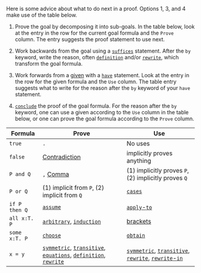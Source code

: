 Here is some advice about what to do next in a proof. Options 1, 3,
and 4 make use of the table below.

1. Prove the goal by decomposing it into sub-goals. In the table
  below, look at the entry in the row for the current goal formula and
  the `Prove` column. The entry suggests the proof statement to use
  next.

2. Work backwards from the goal using a
  [`suffices`](./Reference.md#suffices) statement. After the `by`
  keyword, write the reason, often
  [`definition`](./Reference.md#definition) and/or
  [`rewrite`](./Reference.md#rewrite), which transform the goal
  formula.

3. Work forwards from a [given](./Reference.md#given) with a
  [`have`](./Reference.md#have-proof) statement. Look at the entry in
  the row for the given formula and the `Use` column. The table entry
  suggests what to write for the reason after the `by` keyword of your
  `have` statement.

4. [`conclude`](./Reference.md#conclude) the proof of the goal
   formula. For the reason after the `by` keyword, one can use a given
   according to the `Use` column in the table below, or one can prove
   the goal formula according to the `Prove` column.


| Formula        |  Prove        | Use      |
| -------------- | ------------- | -------- |
| `true`         | `.`           | No uses  |
| `false`        | [Contradiction](./Reference.md#contradiction) | implicitly proves anything |
| `P and Q`      |  `,` [Comma](./Reference.md#comma-conjunction-and-introduction) | (1) implicitly proves `P`, (2) implicitly proves `Q` |
| `P or Q`      | (1) implicit from `P`, (2) implicit from `Q` | [`cases`](./Reference.md#cases-disjunction-elimination) |
| `if P then Q` | [`assume`](./Reference.md#assume) | [`apply`-`to`](./Reference.md#apply-to-proof-modus-ponens) |
| `all x:T. P`  | [`arbitrary`](./Reference.md#arbitrary-forall-introduction), [`induction`](./Reference.md#induction) | [brackets](./Reference.md#instantiation-proof) |
| `some x:T. P` | [`choose`](./Reference.md#choose-exists-introduction) | [`obtain`](./Reference.md#obtain-exists-elimination) |
| `x = y`    | [`symmetric`](./Reference.md#symmetric-proof), [`transitive`](./Reference.md#transitive-proof), [`equations`](./Reference.md#equations), [`definition`](./Reference.md#definition-proof), [`rewrite`](./Reference.md#rewrite-proof) | [`symmetric`](./Reference.md#symmetric-proof), [`transitive`](./Reference.md#transitive-proof), [`rewrite`](./Reference.md#rewrite-proof), [`rewrite`-`in`](./Reference.md#rewrite-in-proof) |


